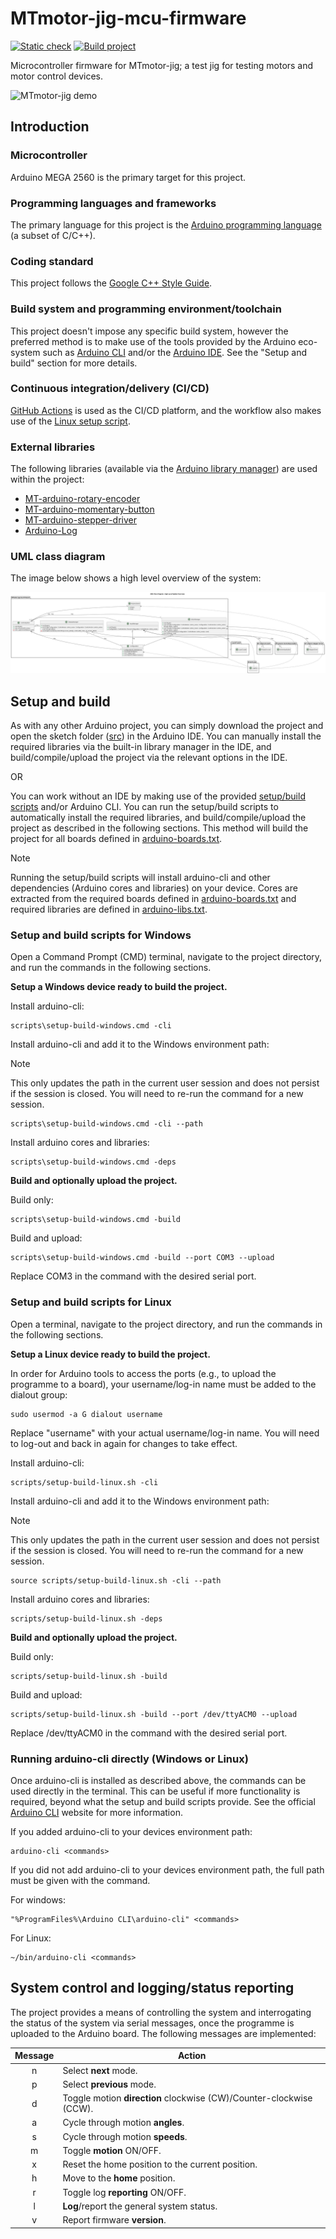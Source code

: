 # MTmotor-jig-mcu-firmware

[![Static check](https://github.com/Morgritech/MTmotor-jig-mcu-firmware/actions/workflows/static-check.yaml/badge.svg)](https://github.com/Morgritech/MTmotor-jig-mcu-firmware/actions/workflows/static-check.yaml) [![Build project](https://github.com/Morgritech/MTmotor-jig-mcu-firmware/actions/workflows/build-project.yaml/badge.svg)](https://github.com/Morgritech/MTmotor-jig-mcu-firmware/actions/workflows/build-project.yaml)

Microcontroller firmware for MTmotor-jig; a test jig for testing motors and motor control devices.

![MTmotor-jig demo](images/mtmotor-jig%20demo%202.5x%20speed%20720p%20gif.gif)

## Introduction

### Microcontroller

Arduino MEGA 2560 is the primary target for this project.

### Programming languages and frameworks

The primary language for this project is the [Arduino programming language](https://www.arduino.cc/reference) (a subset of C/C++).

### Coding standard

This project follows the [Google C++ Style Guide](https://google.github.io/styleguide/cppguide.html).

### Build system and programming environment/toolchain

This project doesn't impose any specific build system, however the preferred method is to make use of the tools provided by the Arduino eco-system such as [Arduino CLI](https://arduino.github.io/arduino-cli) and/or the [Arduino IDE](https://www.arduino.cc/en/software). See the "Setup and build" section for more details.

### Continuous integration/delivery (CI/CD)

[GitHub Actions](https://docs.github.com/en/actions) is used as the CI/CD platform, and the workflow also makes use of the [Linux setup script](scripts/setup-build-linux.sh).

### External libraries

The following libraries (available via the [Arduino library manager](https://www.arduino.cc/reference/en/libraries)) are used within the project:

- [MT-arduino-rotary-encoder](https://github.com/Morgritech/MT-arduino-rotary-encoder)
- [MT-arduino-momentary-button](https://github.com/Morgritech/MT-arduino-momentary-button)
- [MT-arduino-stepper-driver](https://github.com/Morgritech/MT-arduino-stepper-driver)
- [Arduino-Log](https://github.com/thijse/Arduino-Log)

### UML class diagram

The image below shows a high level overview of the system:

![UML class diagram](images/uml-class-diagram-overview.png)

## Setup and build

As with any other Arduino project, you can simply download the project and open the sketch folder ([src](src)) in the Arduino IDE. You can manually install the required libraries via the built-in library manager in the IDE, and build/compile/upload the project via the relevant options in the IDE.

OR

You can work without an IDE by making use of the provided [setup/build scripts](scripts) and/or Arduino CLI. You can run the setup/build scripts to automatically install the required libraries, and build/compile/upload the project as described in the following sections. This method will build the project for all boards defined in [arduino-boards.txt](arduino-boards.txt).

> [!NOTE]
> Running the setup/build scripts will install arduino-cli and other dependencies (Arduino cores and libraries) on your device. Cores are extracted from the required boards defined in [arduino-boards.txt](arduino-boards.txt) and required libraries are defined in [arduino-libs.txt](arduino-libs.txt).

### Setup and build scripts for Windows

Open a Command Prompt (CMD) terminal, navigate to the project directory, and run the commands in the following sections.

**Setup a Windows device ready to build the project.**

Install arduino-cli:

``` shell
scripts\setup-build-windows.cmd -cli
```

Install arduino-cli and add it to the Windows environment path:
> [!NOTE]
> This only updates the path in the current user session and does not persist if the session is closed. You will need to re-run the command for a new session.

``` shell
scripts\setup-build-windows.cmd -cli --path
```

Install arduino cores and libraries:

``` shell
scripts\setup-build-windows.cmd -deps
```

**Build and optionally upload the project.**

Build only:

``` shell
scripts\setup-build-windows.cmd -build
```

Build and upload:

``` shell
scripts\setup-build-windows.cmd -build --port COM3 --upload
```

Replace COM3 in the command with the desired serial port.

### Setup and build scripts for Linux

Open a terminal, navigate to the project directory, and run the commands in the following sections.

**Setup a Linux device ready to build the project.**

In order for Arduino tools to access the ports (e.g., to upload the programme to a board), your username/log-in name must be added to the dialout group:

``` shell
sudo usermod -a G dialout username
```

Replace "username" with your actual username/log-in name. You will need to log-out and back in again for changes to take effect.

Install arduino-cli:

``` shell
scripts/setup-build-linux.sh -cli
```

Install arduino-cli and add it to the Windows environment path:
> [!NOTE]
> This only updates the path in the current user session and does not persist if the session is closed. You will need to re-run the command for a new session.

``` shell
source scripts/setup-build-linux.sh -cli --path
```

Install arduino cores and libraries:

``` shell
scripts/setup-build-linux.sh -deps
```

**Build and optionally upload the project.**

Build only:

``` shell
scripts/setup-build-linux.sh -build
```

Build and upload:

``` shell
scripts/setup-build-linux.sh -build --port /dev/ttyACM0 --upload
```

Replace /dev/ttyACM0 in the command with the desired serial port.

### Running arduino-cli directly (Windows or Linux)

Once arduino-cli is installed as described above, the commands can be used directly in the terminal. This can be useful if more functionality is required, beyond what the setup and build scripts provide. See the official [Arduino CLI](https://arduino.github.io/arduino-cli) website for more information.

If you added arduino-cli to your devices environment path:

``` shell
arduino-cli <commands>
```

If you did not add arduino-cli to your devices environment path, the full path must be given with the command.

For windows:

``` shell
"%ProgramFiles%\Arduino CLI\arduino-cli" <commands>
```

For Linux:

``` shell
~/bin/arduino-cli <commands>
```

## System control and logging/status reporting

The project provides a means of controlling the system and interrogating the status of the system via serial messages, once the programme is uploaded to the Arduino board. The following messages are implemented:

|Message|Action|
|:----:|----|
|n|Select **next** mode.|
|p|Select **previous** mode.|
|d|Toggle motion **direction** clockwise (CW)/Counter-clockwise (CCW).|
|a|Cycle through motion **angles**.|
|s|Cycle through motion **speeds**.|
|m|Toggle **motion** ON/OFF.|
|x|Reset the home position to the current position.|
|h|Move to the **home** position.|
|r|Toggle log **reporting** ON/OFF.|
|l|**Log**/report the general system status.|
|v|Report firmware **version**.|
